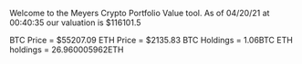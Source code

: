 Welcome to the Meyers Crypto Portfolio Value tool. 
As of 04/20/21 at 00:40:35 our valuation is $116101.5 

BTC Price = $55207.09
 ETH Price = $2135.83
BTC Holdings = 1.06BTC
 ETH holdings = 26.960005962ETH 
